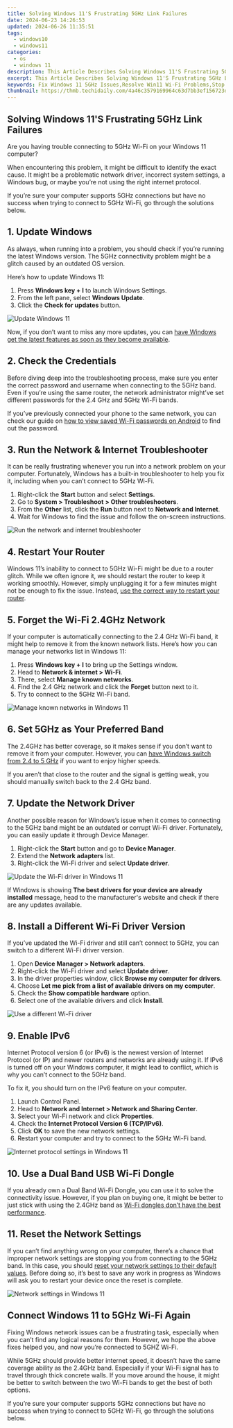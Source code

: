 ```yaml
---
title: Solving Windows 11'S Frustrating 5GHz Link Failures
date: 2024-06-23 14:26:53
updated: 2024-06-26 11:35:51
tags:
  - windows10
  - windows11
categories:
  - os
  - windows 11
description: This Article Describes Solving Windows 11'S Frustrating 5GHz Link Failures
excerpt: This Article Describes Solving Windows 11'S Frustrating 5GHz Link Failures
keywords: Fix Windows 11 5GHz Issues,Resolve Win11 Wi-Fi Problems,Stop Win11 Speed Dropout,Correct Win11 Link Failures,Overcome Win11 Connectivity Hurdles,Address Win11 5GHz Disconnection,Tackle Win11 Wi-Fi Stability Woes
thumbnail: https://thmb.techidaily.com/4a46c3579169964c63d7bb3ef156723da1c897ffca7f03ef7871aadd312df806.jpg
---
```


## Solving Windows 11'S Frustrating 5GHz Link Failures

 Are you having trouble connecting to 5GHz Wi-Fi on your Windows 11 computer?

 When encountering this problem, it might be difficult to identify the exact cause. It might be a problematic network driver, incorrect system settings, a Windows bug, or maybe you’re not using the right internet protocol.

 If you’re sure your computer supports 5GHz connections but have no success when trying to connect to 5GHz Wi-Fi, go through the solutions below.

## 1\. Update Windows

 As always, when running into a problem, you should check if you’re running the latest Windows version. The 5GHz connectivity problem might be a glitch caused by an outdated OS version.

 Here’s how to update Windows 11:

1. Press **Windows key + I** to launch Windows Settings.
2. From the left pane, select **Windows Update**.
3. Click the **Check for updates** button.

![Update Windows 11](https://static1.makeuseofimages.com/wordpress/wp-content/uploads/2023/06/update-windows-1.jpg)

 Now, if you don’t want to miss any more updates, you can [have Windows get the latest features as soon as they become available](https://www.makeuseof.com/how-to-get-latest-updates-windows-11/).

## 2\. Check the Credentials

 Before diving deep into the troubleshooting process, make sure you enter the correct password and username when connecting to the 5GHz band. Even if you’re using the same router, the network administrator might’ve set different passwords for the 2.4 GHz and 5GHz Wi-Fi bands.

 If you’ve previously connected your phone to the same network, you can check our guide on [how to view saved Wi-Fi passwords on Android](https://www.makeuseof.com/tag/how-to-view-passwords-for-saved-wi-fi-networks-on-android/) to find out the password.

## 3\. Run the Network & Internet Troubleshooter

 It can be really frustrating whenever you run into a network problem on your computer. Fortunately, Windows has a built-in troubleshooter to help you fix it, including when you can’t connect to 5GHz Wi-Fi.

1. Right-click the **Start** button and select **Settings**.
2. Go to **System > Troubleshoot** **\> Other troubleshooters**.
3. From the **Other** list, click the **Run** button next to **Network and Internet**.
4. Wait for Windows to find the issue and follow the on-screen instructions.

![Run the network and internet troubleshooter](https://static1.makeuseofimages.com/wordpress/wp-content/uploads/2023/06/network-troubleshooter-1.jpg)

## 4\. Restart Your Router

 Windows 11’s inability to connect to 5GHz Wi-Fi might be due to a router glitch. While we often ignore it, we should restart the router to keep it working smoothly. However, simply unplugging it for a few minutes might not be enough to fix the issue. Instead, [use the correct way to restart your router](https://www.makeuseof.com/reboot-router-correct-way/).

## 5\. Forget the Wi-Fi 2.4GHz Network

 If your computer is automatically connecting to the 2.4 GHz Wi-Fi band, it might help to remove it from the known network lists. Here’s how you can manage your networks list in Windows 11:

1. Press **Windows key + I** to bring up the Settings window.
2. Head to **Network & internet > Wi-Fi**.
3. There, select **Manage known networks**.
4. Find the 2.4 GHz network and click the **Forget** button next to it.
5. Try to connect to the 5GHz Wi-Fi band.

![Manage known networks in Windows 11](https://static1.makeuseofimages.com/wordpress/wp-content/uploads/2023/06/forget-network-1.jpg)

## 6\. Set 5GHz as Your Preferred Band

 The 2.4GHz has better coverage, so it makes sense if you don’t want to remove it from your computer. However, you can [have Windows switch from 2.4 to 5 GHz](https://www.makeuseof.com/how-to-switch-from-24ghz-to-5ghz-in-windows-10/) if you want to enjoy higher speeds.

 If you aren’t that close to the router and the signal is getting weak, you should manually switch back to the 2.4 GHz band.

## 7\. Update the Network Driver

 Another possible reason for Windows’s issue when it comes to connecting to the 5GHz band might be an outdated or corrupt Wi-Fi driver. Fortunately, you can easily update it through Device Manager.

1. Right-click the **Start** button and go to **Device Manager**.
2. Extend the **Network adapters** list.
3. Right-click the Wi-Fi driver and select **Update driver**.

![Update the Wi-Fi driver in Windows 11](https://static1.makeuseofimages.com/wordpress/wp-content/uploads/2023/06/update-wifi-driver-1.jpg)

 If Windows is showing **The best drivers for your device are already installed** message, head to the manufacturer's website and check if there are any updates available.

## 8\. Install a Different Wi-Fi Driver Version

 If you’ve updated the Wi-Fi driver and still can’t connect to 5GHz, you can switch to a different Wi-Fi driver version.

1. Open **Device Manager > Network adapters**.
2. Right-click the Wi-Fi driver and select **Update driver**.
3. In the driver properties window, click **Browse my computer for drivers**.
4. Choose **Let me pick from a list of available drivers on my computer**.
5. Check the **Show compatible hardware** option.
6. Select one of the available drivers and click **Install**.

![Use a different Wi-Fi driver](https://static1.makeuseofimages.com/wordpress/wp-content/uploads/2023/06/different-wi-fi-driver-1.jpg)

## 9\. Enable IPv6

 Internet Protocol version 6 (or IPv6) is the newest version of Internet Protocol (or IP) and newer routers and networks are already using it. If IPv6 is turned off on your Windows computer, it might lead to conflict, which is why you can’t connect to the 5GHz band.

 To fix it, you should turn on the IPv6 feature on your computer.

1. Launch Control Panel.
2. Head to **Network and Internet > Network and Sharing Center**.
3. Select your Wi-Fi network and click **Properties**.
4. Check the **Internet Protocol Version 6 (TCP/IPv6)**.
5. Click **OK** to save the new network settings.
6. Restart your computer and try to connect to the 5GHz Wi-Fi band.

![Internet protocol settings in Windows 11](https://static1.makeuseofimages.com/wordpress/wp-content/uploads/2023/06/ipv6-1.jpg)

## 10\. Use a Dual Band USB Wi-Fi Dongle

 If you already own a Dual Band Wi-Fi Dongle, you can use it to solve the connectivity issue. However, if you plan on buying one, it might be better to just stick with using the 2.4GHz band as [Wi-Fi dongles don’t have the best performance](https://www.makeuseof.com/tag/reasons-wireless-dongle-performance-sucks/).

## 11\. Reset the Network Settings

 If you can’t find anything wrong on your computer, there’s a chance that improper network settings are stopping you from connecting to the 5GHz band. In this case, you should [reset your network settings to their default values](https://www.makeuseof.com/reset-network-settings-windows-11/). Before doing so, it’s best to save any work in progress as Windows will ask you to restart your device once the reset is complete.

![Network settings in Windows 11](https://static1.makeuseofimages.com/wordpress/wp-content/uploads/2023/01/network-reset-1.jpg)

## Connect Windows 11 to 5GHz Wi-Fi Again

 Fixing Windows network issues can be a frustrating task, especially when you can’t find any logical reasons for them. However, we hope the above fixes helped you, and now you’re connected to 5GHZ Wi-Fi.

 While 5GHz should provide better internet speed, it doesn’t have the same coverage ability as the 2.4GHz band. Especially if your Wi-Fi signal has to travel through thick concrete walls. If you move around the house, it might be better to switch between the two Wi-Fi bands to get the best of both options.

 If you’re sure your computer supports 5GHz connections but have no success when trying to connect to 5GHz Wi-Fi, go through the solutions below.

